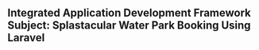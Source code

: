 ## Integrated Application Development Framework Subject: Splastacular Water Park Booking Using Laravel
